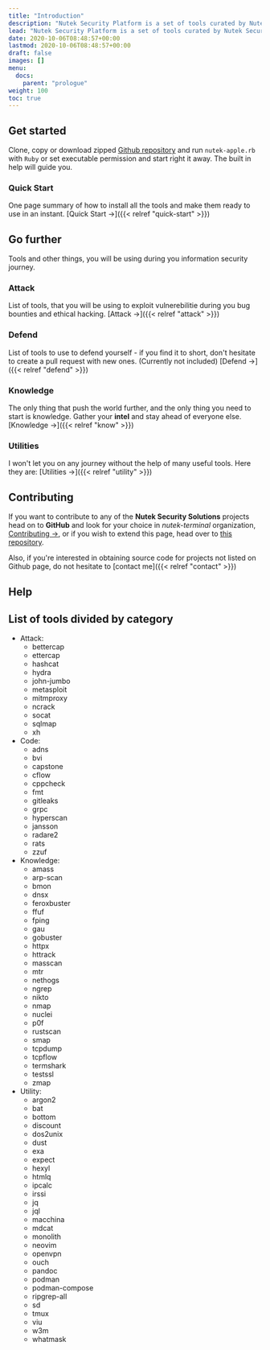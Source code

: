 ```yaml
---
title: "Introduction"
description: "Nutek Security Platform is a set of tools curated by Nutek Security Solutions suitable for cybersecurity research, penetration testing and bug hunting."
lead: "Nutek Security Platform is a set of tools curated by Nutek Security Solutions suitable for cybersecurity research, penetration testing and bug hunting."
date: 2020-10-06T08:48:57+00:00
lastmod: 2020-10-06T08:48:57+00:00
draft: false
images: []
menu:
  docs:
    parent: "prologue"
weight: 100
toc: true
---
```


## Get started

Clone, copy or download zipped [Github repository](https://github.com/nutek-terminal/nutek-apple) and run `nutek-apple.rb` with `Ruby` or set executable permission and start right it away. The built in help will guide you.

### Quick Start

One page summary of how to install all the tools and make them ready to use in an instant. [Quick Start →]({{< relref "quick-start" >}})

## Go further

Tools and other things, you will be using during you information security journey.

### Attack

List of tools, that you will be using to exploit vulnerebilitie
during you bug bounties and ethical hacking. [Attack →]({{< relref "attack" >}})

### Defend

List of tools to use to defend yourself - if you find it
to short, don't hesitate to create a pull request with new ones. (Currently not included) [Defend →]({{< relref "defend" >}})

### Knowledge

The only thing that push the world further, and the only thing you need
to start is knowledge. Gather your __intel__ and stay ahead of everyone
else. [Knowledge →]({{< relref "know" >}})

### Utilities

I won't let you on any journey without the help of many useful tools. Here
they are: [Utilities →]({{< relref "utility" >}})

<!-- ### Showcase

See what others have build with Doks. [Showcase →](https://getdoks.org/showcase/electric-blocks/) -->

## Contributing

If you want to contribute to any of the __Nutek Security Solutions__ projects
head on to __GitHub__ and look for your choice in _nutek-terminal_
organization, [Contributing →](https://github.com/nutek-terminal), or if
you wish to extend this page, head over to [this repository](https://github.com/phoenix-journey/phoenix-journey.github.io).

Also, if you're interested in obtaining source code for projects not listed on Github page, do not hesitate to [contact me]({{< relref "contact" >}})

## Help

## List of tools divided by category

* Attack:
  * bettercap
  * ettercap
  * hashcat
  * hydra
  * john-jumbo
  * metasploit
  * mitmproxy
  * ncrack
  * socat
  * sqlmap
  * xh
* Code:
  * adns
  * bvi
  * capstone
  * cflow
  * cppcheck
  * fmt
  * gitleaks
  * grpc
  * hyperscan
  * jansson
  * radare2
  * rats
  * zzuf
* Knowledge:
  * amass
  * arp-scan
  * bmon
  * dnsx
  * feroxbuster
  * ffuf
  * fping
  * gau
  * gobuster
  * httpx
  * httrack
  * masscan
  * mtr
  * nethogs
  * ngrep
  * nikto
  * nmap
  * nuclei
  * p0f
  * rustscan
  * smap
  * tcpdump
  * tcpflow
  * termshark
  * testssl
  * zmap
* Utility:
  * argon2
  * bat
  * bottom
  * discount
  * dos2unix
  * dust
  * exa
  * expect
  * hexyl
  * htmlq
  * ipcalc
  * irssi
  * jq
  * jql
  * macchina
  * mdcat
  * monolith
  * neovim
  * openvpn
  * ouch
  * pandoc
  * podman
  * podman-compose
  * ripgrep-all
  * sd
  * tmux
  * viu
  * w3m
  * whatmask
